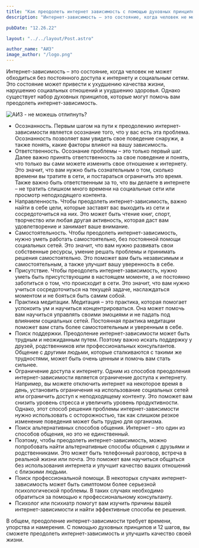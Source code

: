 ```yaml
---
title: "Как преодолеть интернет зависимость с помощью духовных принципов?"
description: "Интернет-зависимость – это состояние, когда человек не может обходиться без постоянного доступа к интернету и социальным сетям. Это состояние может привести к ухудшению качества жизни, нарушению социальных отношений и ухудшению здоровья. Однако существует набор духовных принципов, которые могут помочь вам преодолеть интернет-зависимость."

pubDate: "12.26.22"

layout: "../../layout/Post.astro"

author_name: "АИЗ"
image_author: "/logo.png"
---
```


Интернет-зависимость – это состояние, когда человек не может обходиться без постоянного доступа к интернету и социальным сетям. Это состояние может привести к ухудшению качества жизни, нарушению социальных отношений и ухудшению здоровья. Однако существует набор духовных принципов, которые могут помочь вам преодолеть интернет-зависимость.

![АИЗ - не можешь отлипнуть?](/image/aiz-photo.png)

+ Осознанность. Первым шагом на пути к преодолению интернет-зависимости является осознание того, что у вас есть эта проблема. Осознанность позволяет вам увидеть свое поведение снаружи, а также понять, какие факторы влияют на вашу зависимость.
+ Ответственность. Осознание проблемы – это только первый шаг. Далее важно принять ответственность за свое поведение и понять, что только вы сами можете изменить свое отношение к интернету. Это значит, что вам нужно быть сознательным о том, сколько времени вы тратите в сети, и постараться ограничить это время. Также важно быть ответственным за то, что вы делаете в интернете – не тратить слишком много времени на социальные сети или просмотр неподходящего контента.
+ Направленность. Чтобы преодолеть интернет-зависимость, важно найти в себе цели, которые заставят вас выходить из сети и сосредоточиться на них. Это может быть чтение книг, спорт, творчество или любая другая активность, которая даст вам удовлетворение и занимает ваше внимание.
+ Самостоятельность. Чтобы преодолеть интернет-зависимость, нужно уметь работать самостоятельно, без постоянной помощи социальных сетей. Это значит, что вам нужно развивать свои собственные ресурсы, умение решать проблемы и принимать решения самостоятельно. Это поможет вам быть независимым и самостоятельным, а также улучшит вашу уверенность в себе.
+ Присутствие. Чтобы преодолеть интернет-зависимость, нужно уметь быть присутствующим в настоящем моменте, а не постоянно заботиться о том, что происходит в сети. Это значит, что вам нужно учиться сосредоточиться на текущей задаче, наслаждаться моментом и не бояться быть самим собой.
+ Практика медитации. Медитация – это практика, которая помогает успокоить ум и научиться концентрироваться. Она может помочь вам научиться управлять своими эмоциями и не падать под влиянием социальных сетей. Постоянная практика медитации поможет вам стать более самостоятельным и уверенным в себе.
+ Поиск поддержки. Преодоление интернет-зависимости может быть трудным и неожиданным путем. Поэтому важно искать поддержку у друзей, родственников или профессиональных консультантов. Общение с другими людьми, которые сталкиваются с такими же трудностями, может быть очень ценным и помочь вам стать сильнее.
+ Ограничение доступа к интернету. Одним из способов преодоления интернет-зависимости является ограничение доступа к интернету. Например, вы можете отключить интернет на некоторое время в день, установить ограничения на использование социальных сетей или ограничить доступ к неподходящему контенту. Это поможет вам снизить уровень стресса и увеличить уровень продуктивности. Однако, этот способ решения проблемы интернет-зависимости нужно использовать с осторожностью, так как слишком резкое изменение поведения может быть трудно для организма.
+ Поиск альтернативных способов общения. Интернет – это один из способов общения, но это не единственный. 
+ Поэтому, чтобы преодолеть интернет-зависимость, можно попробовать найти альтернативные способы общения с друзьями и родственниками. Это может быть телефонный разговор, встреча в реальной жизни или почта. Это поможет вам научиться общаться без использования интернета и улучшит качество ваших отношений с близкими людьми.
+ Поиск профессиональной помощи. В некоторых случаях интернет-зависимость может быть симптомом более серьезной психологической проблемы. В таких случаях необходимо обратиться за помощью к профессиональному консультанту.
+ Психолог или психиатр помогут вам изучить причины вашей интернет-зависимости и найти эффективные способы ее решения.


В общем, преодоление интернет-зависимости требует времени, упорства и намерения. С помощью духовных принципов и 12 шагов, вы сможете преодолеть интернет-зависимость и улучшить качество своей жизни.